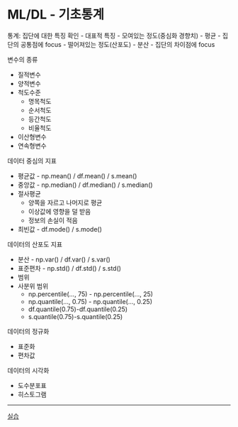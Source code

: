 # ML/DL - 기초통계

통계: 집단에 대한 특징 확인
    - 대표적 특징 
        - 모여있는 정도(중심화 경향치) - 평균
            - 집단의 공통점에 focus
        - 떨어져있는 정도(산포도) - 분산
            - 집단의 차이점에 focus

변수의 종류
- 질적변수
- 양적변수
- 척도수준
    - 명목척도
    - 순서척도
    - 등간척도
    - 비율척도
- 이산형변수
- 연속형변수

데이터 중심의 지표
- 평균값 - np.mean() / df.mean() / s.mean()
- 중앙값 - np.median() / df.median() / s.median()
- 절사평균 
    - 양쪽을 자르고 나머지로 평균
    - 이상값에 영향을 덜 받음
    - 정보의 손실이 적음
- 최빈값 - df.mode() / s.mode()

데이터의 산포도 지표
- 분산 - np.var() / df.var() / s.var()
- 표준편차 - np.std() / df.std() / s.std()
- 범위
- 사분위 범위 
    - np.percentile(..., 75) - np.percentile(..., 25)
    - np.quantile(..., 0.75) - np.quantile(..., 0.25)
    - df.quantile(0.75)-df.quantile(0.25)
    - s.quantile(0.75)-s.quantile(0.25)

데이터의 정규화
- 표준화
- 편차값

데이터의 시각화
- 도수분포표 
- 히스토그램

---

[실습](http://localhost:8888/tree/%EA%B8%B0%EC%B4%88%ED%86%B5%EA%B3%84_0713)